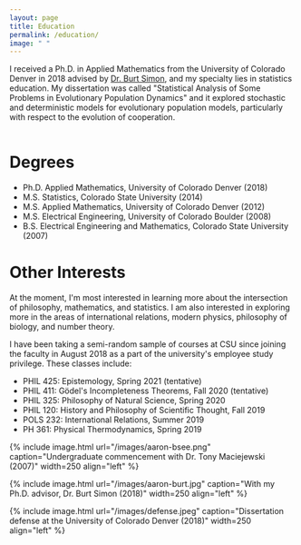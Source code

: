 ```yaml
---
layout: page
title: Education 
permalink: /education/
image: " "
---
```


I received a Ph.D. in Applied Mathematics from the University of Colorado Denver in 2018 advised by <a href="http://math.ucdenver.edu/~bsimon/">Dr. Burt Simon</a>, and my specialty lies in statistics education. My dissertation was called "Statistical Analysis of Some Problems in Evolutionary Population Dynamics" and it explored stochastic and deterministic models for evolutionary population models, particularly with respect to the evolution of cooperation.

<hr style="clear:both;visibility: hidden;" />   

# Degrees

- Ph.D. Applied Mathematics, University of Colorado Denver (2018) 
- M.S. Statistics, Colorado State University (2014)
- M.S. Applied Mathematics, University of Colorado Denver (2012)
- M.S. Electrical Engineering, University of Colorado Boulder (2008) 
- B.S. Electrical Engineering and Mathematics, Colorado State University (2007)
 
# Other Interests

At the moment, I'm most interested in learning more about the intersection of philosophy, mathematics, and statistics. I am also interested in exploring more in the areas of international relations, modern physics, philosophy of biology, and number theory.

I have been taking a semi-random sample of courses at CSU since joining the faculty in August 2018 as a part of the university's employee study privilege. These classes include:

- PHIL 425: Epistemology, Spring 2021 (tentative)
- PHIL 411: Gödel's Incompleteness Theorems, Fall 2020 (tentative)
- PHIL 325: Philosophy of Natural Science, Spring 2020
- PHIL 120: History and Philosophy of Scientific Thought, Fall 2019
- POLS 232: International Relations, Summer 2019
- PH 361: Physical Thermodynamics, Spring 2019

{% include image.html url="/images/aaron-bsee.png" caption="Undergraduate commencement with Dr. Tony Maciejewski (2007)" width=250 align="left" %} 

{% include image.html url="/images/aaron-burt.jpg" caption="With my Ph.D. advisor, Dr. Burt Simon (2018)" width=250  align="left" %}

{% include image.html url="/images/defense.jpeg" caption="Dissertation defense at the University of Colorado Denver (2018)" width=250 align="left" %}

